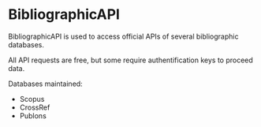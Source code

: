 # BibliographicAPI

 BibliographicAPI is used to access official APIs of several bibliographic databases.
 
 All API requests are free, but some require authentification keys to proceed data.
 
 Databases maintained:
 - Scopus
 - CrossRef
 - Publons
